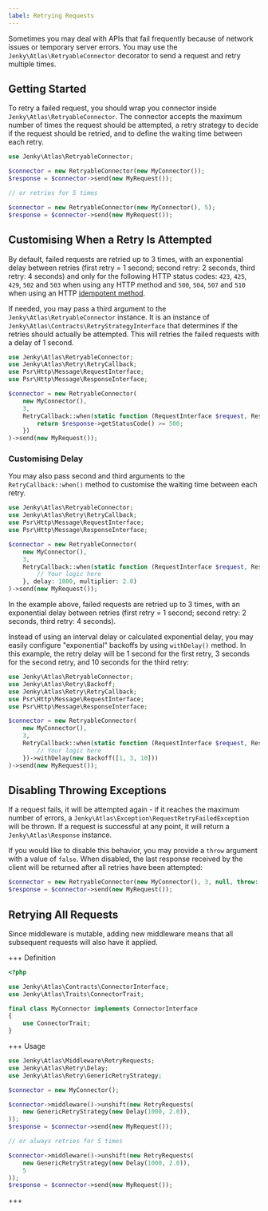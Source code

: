 ```yaml
---
label: Retrying Requests
---
```


Sometimes you may deal with APIs that fail frequently because of network issues or temporary server errors. You may use the `Jenky\Atlas\RetryableConnector` decorator to send a request and retry multiple times.

## Getting Started

To retry a failed request, you should wrap you connector inside `Jenky\Atlas\RetryableConnector`. The connector accepts the maximum number of times the request should be attempted, a retry strategy to decide if the request should be retried, and to define the waiting time between each retry.

```php
use Jenky\Atlas\RetryableConnector;

$connector = new RetryableConnector(new MyConnector());
$response = $connector->send(new MyRequest());

// or retries for 5 times

$connector = new RetryableConnector(new MyConnector(), 5);
$response = $connector->send(new MyRequest());
```

## Customising When a Retry Is Attempted

By default, failed requests are retried up to 3 times, with an exponential delay between retries (first retry = 1 second; second retry: 2 seconds, third retry: 4 seconds) and only for the following HTTP status codes: `423`, `425`, `429`, `502` and `503` when using any HTTP method and `500`, `504`, `507` and `510` when using an HTTP [idempotent method](https://en.wikipedia.org/wiki/Hypertext_Transfer_Protocol#Idempotent_methods).

If needed, you may pass a third argument to the `Jenky\Atlas\RetryableConnector` instance. It is an instance of `Jenky\Atlas\Contracts\RetryStrategyInterface` that determines if the retries should actually be attempted. This will retries the failed requests with a delay of 1 second.

```php
use Jenky\Atlas\RetryableConnector;
use Jenky\Atlas\Retry\RetryCallback;
use Psr\Http\Message\RequestInterface;
use Psr\Http\Message\ResponseInterface;

$connector = new RetryableConnector(
    new MyConnector(),
    3,
    RetryCallback::when(static function (RequestInterface $request, ResponseInterface $response) {
        return $response->getStatusCode() >= 500;
    })
)->send(new MyRequest());
```

### Customising Delay

You may also pass second and third arguments to the `RetryCallback::when()` method to customise the waiting time between each retry.

```php
use Jenky\Atlas\RetryableConnector;
use Jenky\Atlas\Retry\RetryCallback;
use Psr\Http\Message\RequestInterface;
use Psr\Http\Message\ResponseInterface;

$connector = new RetryableConnector(
    new MyConnector(),
    3,
    RetryCallback::when(static function (RequestInterface $request, ResponseInterface $response) {
        // Your logic here
    }, delay: 1000, multiplier: 2.0)
)->send(new MyRequest());
```

In the example above, failed requests are retried up to 3 times, with an exponential delay between retries (first retry = 1 second; second retry: 2 seconds, third retry: 4 seconds).

Instead of using an interval delay or calculated exponential delay, you may easily configure "exponential" backoffs by using `withDelay()` method. In this example, the retry delay will be 1 second for the first retry, 3 seconds for the second retry, and 10 seconds for the third retry:

```php
use Jenky\Atlas\RetryableConnector;
use Jenky\Atlas\Retry\Backoff;
use Jenky\Atlas\Retry\RetryCallback;
use Psr\Http\Message\RequestInterface;
use Psr\Http\Message\ResponseInterface;

$connector = new RetryableConnector(
    new MyConnector(),
    3,
    RetryCallback::when(static function (RequestInterface $request, ResponseInterface $response) {
        // Your logic here
    })->withDelay(new Backoff([1, 3, 10]))
)->send(new MyRequest());
```

## Disabling Throwing Exceptions

If a request fails, it will be attempted again - if it reaches the maximum number of errors, a `Jenky\Atlas\Exception\RequestRetryFailedException` will be thrown. If a request is successful at any point, it will return a `Jenky\Atlas\Response` instance.

If you would like to disable this behavior, you may provide a `throw` argument with a value of `false`. When disabled, the last response received by the client will be returned after all retries have been attempted:


```php
$connector = new RetryableConnector(new MyConnector(), 3, null, throw: false);
$response = $connector->send(new MyRequest());
```

## Retrying All Requests

Since middleware is mutable, adding new middleware means that all subsequent requests will also have it applied.

+++ Definition
```php
<?php

use Jenky\Atlas\Contracts\ConnectorInterface;
use Jenky\Atlas\Traits\ConnectorTrait;

final class MyConnector implements ConnectorInterface
{
    use ConnectorTrait;
}
```
+++ Usage
```php
use Jenky\Atlas\Middleware\RetryRequests;
use Jenky\Atlas\Retry\Delay;
use Jenky\Atlas\Retry\GenericRetryStrategy;

$connector = new MyConnector();

$connector->middleware()->unshift(new RetryRequests(
    new GenericRetryStrategy(new Delay(1000, 2.0)),
));
$response = $connector->send(new MyRequest());

// or always retries for 5 times

$connector->middleware()->unshift(new RetryRequests(
    new GenericRetryStrategy(new Delay(1000, 2.0)),
    5
));
$response = $connector->send(new MyRequest());
```
+++
